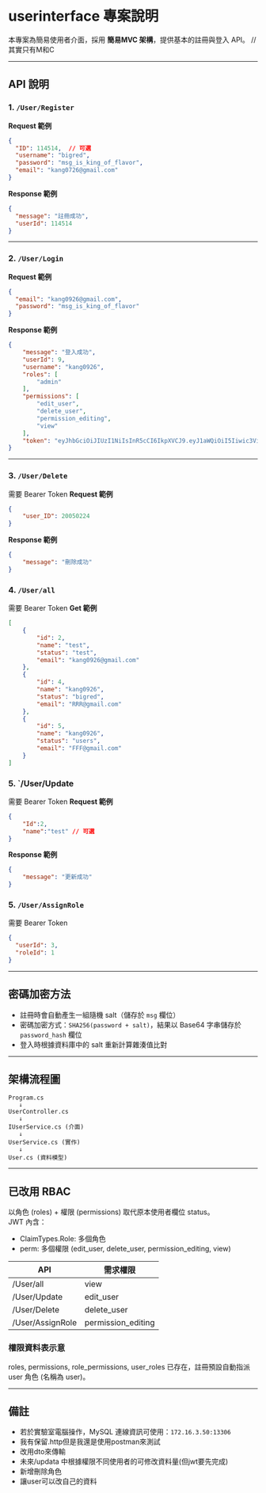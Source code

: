 # userinterface 專案說明

本專案為簡易使用者介面，採用 **簡易MVC 架構**，提供基本的註冊與登入 API。 //其實只有M和C

---

## API 說明

### 1. `/User/Register`

**Request 範例**
```json
{
  "ID": 114514,  // 可選
  "username": "bigred",
  "password": "msg_is_king_of_flavor",
  "email": "kang0726@gmail.com"
}
```

**Response 範例**
```json
{
  "message": "註冊成功",
  "userId": 114514
}
```

---

### 2. `/User/Login`

**Request 範例**
```json
{
  "email": "kang0926@gmail.com",
  "password": "msg_is_king_of_flavor"
}
```

**Response 範例**
```json
{
    "message": "登入成功",
    "userId": 9,
    "username": "kang0926",
    "roles": [
        "admin"
    ],
    "permissions": [
        "edit_user",
        "delete_user",
        "permission_editing",
        "view"
    ],
    "token": "eyJhbGciOiJIUzI1NiIsInR5cCI6IkpXVCJ9.eyJ1aWQiOiI5Iiwic3ViIjoiRkBnbWFpbC5jb20iLCJlbWFpbCI6IkZAZ21haWwuY29tIiwidW5pcXVlX25hbWUiOiJrYW5nMDkyNiIsImh0dHA6Ly9zY2hlbWFzLm1pY3Jvc29mdC5jb20vd3MvMjAwOC8wNi9pZGVudGl0eS9jbGFpbXMvcm9sZSI6ImFkbWluIiwicGVybSI6WyJlZGl0X3VzZXIiLCJkZWxldGVfdXNlciIsInBlcm1pc3Npb25fZWRpdGluZyIsInZpZXciXSwiZXhwIjoxNzU1OTM1NTg1LCJpc3MiOiJtZSIsImF1ZCI6InlvdXJfbW9tIn0.SabeC4HPKcBaGPpXZxnVujAyQLmJQsJjJ6hMuOyctgo"
}
```

---

### 3. `/User/Delete`
需要 Bearer Token
**Request 範例**
```json
{
    "user_ID": 20050224
}
```

**Response 範例**
```json
{
    "message": "刪除成功"
}
```
### 4. `/User/all`
需要 Bearer Token
**Get 範例**
```json
[
    {
        "id": 2,
        "name": "test",
        "status": "test",
        "email": "kang0926@gmail.com"
    },
    {
        "id": 4,
        "name": "kang0926",
        "status": "bigred",
        "email": "RRR@gmail.com"
    },
    {
        "id": 5,
        "name": "kang0926",
        "status": "users",
        "email": "FFF@gmail.com"
    }
]
```
### 5. `/User/Update
需要 Bearer Token
**Request 範例**
```json
{
    "Id":2,
    "name":"test" // 可選
}
```

**Response 範例**
```json
{
    "message": "更新成功"
}
```


### 5. `/User/AssignRole`
需要 Bearer Token
```json
{
  "userId": 3,
  "roleId": 1
}
```
---

## 密碼加密方法

- 註冊時會自動產生一組隨機 salt（儲存於 `msg` 欄位）
- 密碼加密方式：`SHA256(password + salt)`，結果以 Base64 字串儲存於 `password_hash` 欄位
- 登入時根據資料庫中的 salt 重新計算雜湊值比對

---

## 架構流程圖

```
Program.cs
   ↓
UserController.cs
   ↓
IUserService.cs (介面)
   ↓
UserService.cs (實作)
   ↓
User.cs (資料模型)
```

---

## 已改用 RBAC
以角色 (roles) + 權限 (permissions) 取代原本使用者欄位 status。  
JWT 內含：
- ClaimTypes.Role: 多個角色
- perm: 多個權限 (edit_user, delete_user, permission_editing, view)

| API | 需求權限 |
|-----|----------|
| /User/all | view |
| /User/Update | edit_user |
| /User/Delete | delete_user |
| /User/AssignRole | permission_editing |


### 權限資料表示意
roles, permissions, role_permissions, user_roles 已存在，註冊預設自動指派 user 角色 (名稱為 user)。

---

## 備註

- 若於實驗室電腦操作，MySQL 連線資訊可使用：`172.16.3.50:13306`
- 我有保留.http但是我還是使用postman來測試
- 改用dto來傳輸
- 未來/updata 中根據權限不同使用者的可修改資料量(但jwt要先完成)
- 新增刪除角色
- 讓user可以改自己的資料